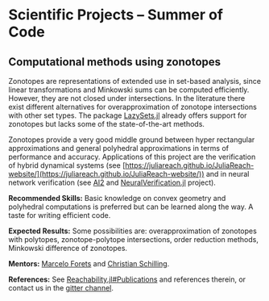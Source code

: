 
# Scientific Projects – Summer of Code


## Computational methods using zonotopes

Zonotopes are representations of extended use in set-based analysis, since linear transformations and Minkowski sums can be computed efficiently. However, they are not closed under intersections. In the literature there exist different alternatives for overapproximation of zonotope intersections with other set types. The package [LazySets.jl](https://github.com/JuliaReach/LazySets.jl) already offers support for zonotopes but lacks some of the state-of-the-art methods.

Zonotopes provide a very good middle ground between hyper rectangular approximations and general polyhedral approximations in terms of performance and accuracy. Applications of this project are the verification of hybrid dynamical systems (see [https://juliareach.github.io/JuliaReach-website/](https://juliareach.github.io/JuliaReach-website/)) and in neural network verification (see [AI2](https://ieeexplore.ieee.org/document/8418593) and [NeuralVerification.jl](https://github.com/sisl/NeuralVerification.jl) project).

**Recommended Skills:** Basic knowledge on convex geometry and polyhedral computations is preferred but can be learned along the way. A taste for writing efficient code.

**Expected Results:** Some possibilities are: overapproximation of zonotopes with polytopes, zonotope-polytope intersections, order reduction methods, Minkowski difference of zonotopes.

**Mentors:** [Marcelo Forets](https://github.com/mforets) and [Christian Schilling](https://github.com/schillic).

**References:** See [Reachability.jl#Publications](https://juliareach.github.io/Reachability.jl/stable/publications/) and references therein, or contact us in the [gitter channel](https://gitter.im/JuliaReach/Lobby).

